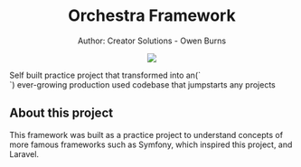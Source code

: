 <h1 align="center">
 Orchestra Framework
</h1>
<p align="center">
 Author: Creator Solutions - Owen Burns
</p> 
<p align="center">
 <img align="center" src="https://owenburns.co.za/Orchestra/content/ink&quil.svg"/>
</p>

<p align="self">
  Self built practice project that transformed into an(`<br>`)
  ever-growing production used codebase that jumpstarts any projects
</p>
 
## About this project
This framework was built as a practice project to understand concepts of more famous frameworks such as Symfony, which inspired this project, and Laravel.
